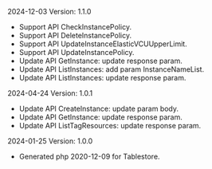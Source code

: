 2024-12-03 Version: 1.1.0
- Support API CheckInstancePolicy.
- Support API DeleteInstancePolicy.
- Support API UpdateInstanceElasticVCUUpperLimit.
- Support API UpdateInstancePolicy.
- Update API GetInstance: update response param.
- Update API ListInstances: add param InstanceNameList.
- Update API ListInstances: update response param.


2024-04-24 Version: 1.0.1
- Update API CreateInstance: update param body.
- Update API GetInstance: update response param.
- Update API ListTagResources: update response param.


2024-01-25 Version: 1.0.0
- Generated php 2020-12-09 for Tablestore.

